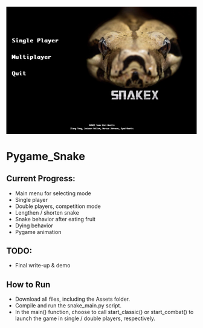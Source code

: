 ![Cover Image](cover.JPG)

# Pygame_Snake
## Current Progress:
* Main menu for selecting mode
* Single player
* Double players, competition mode
* Lengthen / shorten snake
* Snake behavior after eating fruit
* Dying behavior
* Pygame animation

## TODO:
* Final write-up & demo

## How to Run
* Download all files, including the Assets folder.
* Compile and run the snake_main.py script.
* In the main() function, choose to call start_classic() or start_combat() to launch the game in single / double players, respectively.
